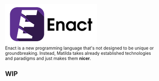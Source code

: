 <img src="./docs/img/enact-logo-text.png" alt="Enact logo" width="60%" height="60%"></img><br>
Enact is a new programming language that's not designed to be unique or groundbreaking. Instead, Matilda takes already 
established technologies and paradigms and just makes them **nicer**.

## WIP
